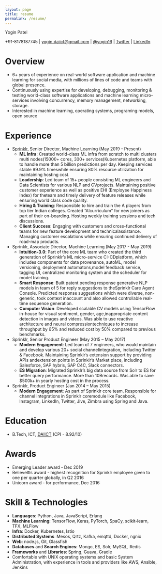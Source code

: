 ```yaml
---
layout: page
title: resume
permalink: /resume/
---
```


Yogin Patel

+91-8178187745 \| yogin.daiict@gmail.com \| [@yogin16](https://github.com/yogin16) \| [Twitter](https://twitter.com/yogin16) \| [LinkedIn](https://www.linkedin.com/in/yogin-patel-4ba55321/)


# Overview
- 6+ years of experience on real-world software application and machine learning for social media, with millions of lines of code and teams with global presence.
- Continuously using expertise for developing, debugging, monitoring & testing world-class software applications and machine learning micro-services involving concurrency, memory management, networking, storage.
- Interested in machine learning, operating systems, programing models, open source

# Experience
- [Sprinklr](https://www.sprinklr.com/), Senior Director, Machine Learning (May 2019 - Present)
    - **ML Infra**:  Created world-class ML infra from scratch to multi clusters multi nodes(15000+ cores, 300+ services)Kubernetes platform, able to handle more than 5 billion predictions per day.  Keeping services stable 99.9% timeswhile ensuring 80% resource utilization for maintaining hosting cost.
    - **Leadership**:  Led team of 15+ people consisting ML engineers and Data Scientists for various NLP and CVprojects.  Maintaining positive customer experience as well as positive EHI (Employee Happiness Index) for theteam and timely delivery of feature releases while ensuring world class code quality.
    - **Hiring & Training**:  Responsible to hire and train the A players from top tier Indian colleges.  Created ”AIcurriculum” for new joiners as part of their on-boarding.  Hosting weekly training sessions and tech discussions.
    - **Client Success**:  Engaging with customers and cross-functional teams for new feature development and technicalassistance.  Managing customer escalations while ensuring continued delivery of road-map products.
- Sprinklr, Associate Director, Machine Learning (May 2017 - May 2019)
    - **Intuition-3.0**:  Part of the core ML team who created the third generation of Sprinklr’s ML micro-service CI-CDplatform, which includes components for data provenance, autoML, model versioning, deployment automatons,model feedback service, tagging UI, centralized monitoring system and the scheduler for model training.
    - **Smart Response**:  Built patent pending response generative NLP models in team of 5 for reply suggestions to theSprinklr Care Agent Console.  Predicted response suggestions which were diverse, non-generic, took context inaccount and also allowed controllable real-time sequence generation.
    - **Computer Vision**:  Developed scalable CV models using TensorFlow in-house for visual sentiment, gender, age,inappropriate content detection in images and videos.  Was able to use reactive architecture and neural compressiontechniques to increase throughput by 65% and reduced cost by 50% compared to previous benchmarks.
- Sprinklr, Senior Product Engineer (May 2015 – May 2017)
    - **Modern Engagement**:  Led team of 7 engineers, who would maintain and develop various 20+ social channelintegration, including Twitter & Facebook.  Maintaining Sprinklr’s extension support by providing APIs andextension points in Sprinklr’s Market place, including Salesforce, SAP hybris, SAP C4C, Slack connectors.
    - **ES Migration**:  Migrated Sprinklr’s big data source from Solr to ES for better query performance.  More than 10Brecords.  Was able to save $500k+ in yearly hosting cost in the process.
- Sprinklr, Product Engineer (Jan 2014 – May 2015)
    - **Modern Engagement**:  As part of Sprinklr core team, Responsible for channel integrations in Sprinklr coremodule like Facebook, Instagram, LinkedIn, Twitter, Jive, Zimbra using Spring and Java.

# Education
- B.Tech, ICT, [DAIICT](http://www.daiict.ac.in/) (CPI - 8.92/10)

# Awards
- Emerging Leader award - Dec 2019
- BelieveItIs award - highest recognition for Sprinklr employee given to one per quarter globally, in Q2 2016
- Unicorn award - for performance, Dec 2016

# Skill & Technologies
- **Languages**: Python, Java, JavaScript, Erlang
- **Machine Learning**: TensorFlow, Keras, PyTorch, SpaCy, scikit-learn, TFX, MLFlow
- **Infra**: Docker, Kubernetes, Istio
- **Distributed Systems**: Mesos, Qrtz, Kafka, emqttd, Docker, ngnix
- **Web**: node.js, Git, Glassfish
- **Databases** and **Search Engines**: Mongo, ES, Solr, MySQL, Redis
- **Frameworks** and **Libraries**: Spring, Guava, Gradle
- Comfortable with UNIX operating systems and basic System Administration, with experience in tools and providers like AWS, Ansible, Jenkins